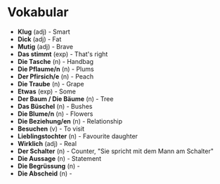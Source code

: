 # Vokabular

- **Klug** (adj) - Smart
- **Dick** (adj) - Fat
- **Mutig** (adj) - Brave
- **Das stimmt** (exp) - That's right
- **Die Tasche** (n) - Handbag
- **Die Pflaume/n** (n) - Plums
- **Der Pfirsich/e** (n) - Peach
- **Die Traube** (n) - Grape
- **Etwas** (exp) - Some
- **Der Baum / Die Bäume** (n) - Tree
- **Das Büschel** (n) - Bushes
- **Die Blume/n** (n) - Flowers
- **Die Beziehung/en** (n) - Relationship
- **Besuchen** (v) - To visit
- **Lieblingstochter** (n) - Favourite daughter 
- **Wirklich** (adj) - Real
- **Der Schalter** (n) - Counter, "Sie spricht mit dem Mann am Schalter"
- **Die Aussage** (n) - Statement
- **Die Begrüssung** (n) - 
- **Die Abscheid** (n) -